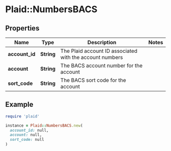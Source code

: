 # Plaid::NumbersBACS

## Properties

| Name | Type | Description | Notes |
| ---- | ---- | ----------- | ----- |
| **account_id** | **String** | The Plaid account ID associated with the account numbers |  |
| **account** | **String** | The BACS account number for the account |  |
| **sort_code** | **String** | The BACS sort code for the account |  |

## Example

```ruby
require 'plaid'

instance = Plaid::NumbersBACS.new(
  account_id: null,
  account: null,
  sort_code: null
)
```

